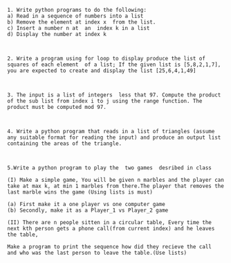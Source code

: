 

	1. Write python programs to do the following:
  	a) Read in a sequence of numbers into a list
  	b) Remove the element at index x  from the list.
  	c) Insert a number n at  an  index k in a list
  	d) Display the number at index k



	2. Write a program using for loop to display produce the list of squares of each element  of a list; If the given list is [5,8,2,1,7], you are expected to create and display the list [25,6,4,1,49]



	3. The input is a list of integers  less that 97. Compute the product of the sub list from index i to j using the range function. The product must be computed mod 97.



	4. Write a python program that reads in a list of triangles (assume any suitable format for reading the input) and produce an output list containing the areas of the triangle.



	5.Write a python program to play the  two games  desribed in class

	(I) Make a simple game, You will be given n marbles and the player can take at max k, at min 1 marbles from there.The player that removes the last marble wins the game (Using lists is must)

	(a) First make it a one player vs one computer game
	(b) Secondly, make it as a Player_1 vs Player_2 game

	(II) There are n people sitten in a circular table, Every time the next kth person gets a phone call(from current index) and he leaves the table,

	Make a program to print the sequence how did they recieve the call
	and who was the last person to leave the table.(Use lists)
